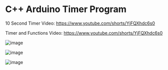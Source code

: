 # C++ Arduino Timer Program

10 Second Timer Video:
https://www.youtube.com/shorts/YjFQXhdc6s0

Timer and Functions Video:
https://www.youtube.com/shorts/YjFQXhdc6s0 

![image](https://github.com/Mike11199/arduino_timer_program/assets/91037796/29c2949a-68c8-4b01-8518-03dd9bf6e833)


![image](https://github.com/Mike11199/CPP-Arduino-Timer-Program/assets/91037796/c5b44e9c-3e06-4f21-ac85-a9ad6aec3e7b)


![image](https://github.com/Mike11199/arduino_timer_program/assets/91037796/5c286558-a6f9-402d-a940-fd52a5df6ba5)
